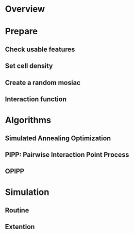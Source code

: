 # Overview

# Prepare

## Check usable features

## Set cell density

## Create a random mosiac

## Interaction function

# Algorithms

## Simulated Annealing Optimization

## PIPP: Pairwise Interaction Point Process

## OPIPP

# Simulation

## Routine

## Extention